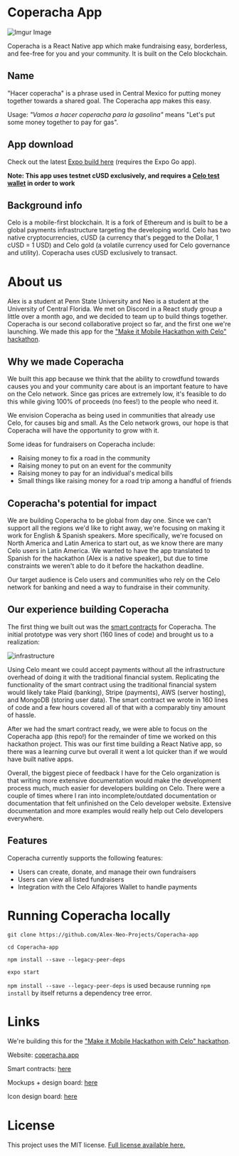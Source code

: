 # Coperacha App   
![Imgur Image](https://i.imgur.com/uNIKtSj.png)  

Coperacha is a React Native app which make fundraising easy, borderless, and fee-free for you and your community. It is built on the Celo blockchain. 

## Name

"Hacer coperacha" is a phrase used in Central Mexico for putting money together towards a shared goal. The Coperacha app makes this easy.

Usage: *"Vamos a hacer coperacha para la gasolina"* means "Let's put some money together to pay for gas". 

## App download

Check out the latest [Expo build here](https://expo.io/@alex243/projects/coperacha) (requires the Expo Go app). 

**Note: This app uses testnet cUSD exclusively, and requires a [Celo test wallet](https://celo.org/developers/wallet) in order to work** 

## Background info 
Celo is a mobile-first blockchain. It is a fork of Ethereum and is built to be a global payments infrastructure targeting the developing world. Celo has two native cryptocurrencies, cUSD (a currency that's pegged to the Dollar, 1 cUSD = 1 USD) and Celo gold (a volatile currency used for Celo governance and utility). Coperacha uses cUSD exclusively to transact. 

# About us

Alex is a student at Penn State University and Neo is a student at the University of Central Florida. We met on Discord in a React study group a little over a month ago, and we decided to team up to build things together. Coperacha is our second collaborative project so far, and the first one we're launching. We made this app for the ["Make it Mobile Hackathon with Celo" hackathon](https://gitcoin.co/issue/celo-org/gitcoin/8/100024939). 

## Why we made Coperacha 

We built this app because we think that the ability to crowdfund towards causes you and your community care about is an important feature to have on the Celo network. Since gas prices are extremely low, it's feasible to do this while giving 100% of proceeds (no fees!) to the people who need it. 

We envision Coperacha as being used in communities that already use Celo, for causes big and small. As the Celo network grows, our hope is that Coperacha will have the opportunity to grow with it. 

Some ideas for fundraisers on Coperacha include: 
 - Raising money to fix a road in the community 
 - Raising money to put on an event for the community
 - Raising money to pay for an individual's medical bills
 - Small things like raising money for a road trip among a handful of friends

## Coperacha's potential for impact

We are building Coperacha to be global from day one. Since we can't support all the regions we'd like to right away, we're focusing on making it work for English & Spanish speakers. More specifically, we're focused on North America and Latin America to start out, as we know there are many Celo users in Latin America. We wanted to have the app translated to Spanish for the hackathon (Alex is a native speaker), but due to time constraints we weren't able to do it before the hackathon deadline. 

Our target audience is Celo users and communities who rely on the Celo network for banking and need a way to fundraise in their community. 

## Our experience building Coperacha

The first thing we built out was the [smart contracts](https://github.com/Alex-Neo-Projects/Coperacha-contracts) for Coperacha. The initial prototype was very short (160 lines of code) and brought us to a realization: 

![infrastructure](https://i.imgur.com/3PqEjaF.png)

Using Celo meant we could accept payments without all the infrastructure overhead of doing it with the traditional financial system. Replicating the functionality of the smart contract using the traditional financial system would likely take Plaid (banking), Stripe (payments), AWS (server hosting), and MongoDB (storing user data). The smart contract we wrote in 160 lines of code and a few hours covered all of that with a comparably tiny amount of hassle. 

After we had the smart contract ready, we were able to focus on the Coperacha app (this repo!) for the remainder of time we worked on this hackathon project. This was our first time building a React Native app, so there was a learning curve but overall it went a lot quicker than if we would have built native apps. 

Overall, the biggest piece of feedback I have for the Celo organization is that writing more extensive documentation would make the development process much, much easier for developers building on Celo. There were a couple of times where I ran into incomplete/outdated documentation or documentation that felt unfinished on the Celo developer website. Extensive documentation and more examples would really help out Celo developers everywhere. 

## Features

Coperacha currently supports the following features: 

- Users can create, donate, and manage their own fundraisers 
- Users can view all listed fundraisers
- Integration with the Celo Alfajores Wallet to handle payments

# Running Coperacha locally

```
git clone https://github.com/Alex-Neo-Projects/Coperacha-app

cd Coperacha-app

npm install --save --legacy-peer-deps

expo start
```

``npm install --save --legacy-peer-deps`` is used because running ``npm install`` by itself returns a dependency tree error. 

# Links

We're building this for the ["Make it Mobile Hackathon with Celo" hackathon](https://gitcoin.co/issue/celo-org/gitcoin/8/100024939). 

Website: [coperacha.app](https://www.coperacha.app)

Smart contracts: [here](https://github.com/Alex-Neo-Projects/Coperacha-contracts)

Mockups + design board: [here](https://whimsical.com/coperacha-ExoT2t7gobgXMG3Vpv5RxD)

Icon design board: [here](https://www.figma.com/file/tbGJBHQ2sXIGS71g7Rv4If/Coperacha-Icons?node-id=18%3A152)

# License

This project uses the MIT license. [Full license available here.](https://github.com/Alex-Neo-Projects/Coperacha-app/blob/master/LICENSE)
